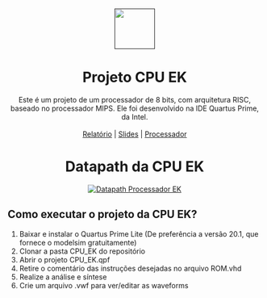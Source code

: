 <br />
<p align="center">
  <a href="">
    <img src="https://user-images.githubusercontent.com/49700354/114078715-a61b2f00-987f-11eb-8eef-6fd7cfc17d33.png" alt="" width="80" height="80">
  </a>

  <h1 align="center">Projeto CPU EK</h1>
  
  <p align="center">
    Este é um projeto de um processador de 8 bits, com arquitetura RISC, baseado no processador MIPS.
    Ele foi desenvolvido na IDE Quartus Prime, da Intel.
    <br />
    <br />
    <a href="https://github.com/ed-henrique/AOC_Eduardo_Kelvin_UFRR_2022/tree/main/relatorio">Relatório</a>
    |
    <a href="https://github.com/ed-henrique/AOC_Eduardo_Kelvin_UFRR_2022/blob/main/apresentacao/Apresenta%C3%A7%C3%A3o.pdf">Slides</a>
    |
    <a href="https://github.com/ed-henrique/AOC_Eduardo_Kelvin_UFRR_2022/tree/main/CPU_EK">Processador</a>
  </p>
  
  <h1 align="center">Datapath da CPU EK</h1>
  <p align="center">
    <a href="https://github.com/ed-henrique/AOC_Eduardo_Kelvin_UFRR_2022/tree/main/relatorio">
      <img src="https://raw.githubusercontent.com/ed-henrique/AOC_Eduardo_Kelvin_UFRR_2022/main/datapath/Datapath.png" alt="Datapath Processador EK">
    </a>
  </p>
</p>

## Como executar o projeto da CPU EK?

1. Baixar e instalar o Quartus Prime Lite (De preferência a versão 20.1, que fornece o modelsim gratuitamente)
2. Clonar a pasta CPU_EK do repositório
3. Abrir o projeto CPU_EK.qpf
4. Retire o comentário das instruções desejadas no arquivo ROM.vhd
5. Realize a análise e síntese
6. Crie um arquivo .vwf para ver/editar as waveforms
